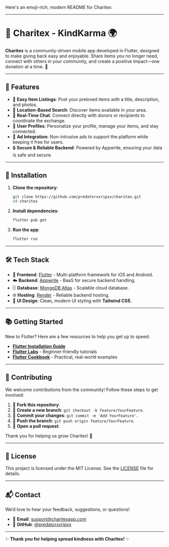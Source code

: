 Here's an emoji-rich, modern README for Charitex:

---

# 🌟 Charitex - KindKarma 🌍

**Charitex** is a community-driven mobile app developed in Flutter, designed to make giving back easy and enjoyable. Share items you no longer need, connect with others in your community, and create a positive impact—one donation at a time. 💫

---

## 🚀 Features

- 🛒 **Easy Item Listings**: Post your preloved items with a title, description, and photos.
- 📍 **Location-Based Search**: Discover items available in your area.
- 💬 **Real-Time Chat**: Connect directly with donors or recipients to coordinate the exchange.
- 👤 **User Profiles**: Personalize your profile, manage your items, and stay connected.
- 📢 **Ad Integration**: Non-intrusive ads to support the platform while keeping it free for users.
- 🔒 **Secure & Reliable Backend**: Powered by Appwrite, ensuring your data is safe and secure.

---

## 📲 Installation

1. **Clone the repository**:
   ```bash
   git clone https://github.com/predatorxxripxx/charitex.git
   cd charitex
   ```

2. **Install dependencies**:
   ```bash
   flutter pub get
   ```

3. **Run the app**:
   ```bash
   flutter run
   ```

---

## 🛠️ Tech Stack

- 🎨 **Frontend**: [Flutter](https://flutter.dev/) - Multi-platform framework for iOS and Android.
- ☁️ **Backend**: [Appwrite](https://appwrite.io/) - BaaS for secure backend handling.
- 🗄️ **Database**: [MongoDB Atlas](https://www.mongodb.com/cloud/atlas) - Scalable cloud database.
- 🌐 **Hosting**: [Render](https://render.com/) - Reliable backend hosting.
- 💅 **UI Design**: Clean, modern UI styling with **Tailwind CSS**.

---

## 📚 Getting Started

New to Flutter? Here are a few resources to help you get up to speed:

- **[Flutter Installation Guide](https://flutter.dev/docs/get-started/install)**
- **[Flutter Labs](https://flutter.dev/docs/codelabs)** - Beginner-friendly tutorials
- **[Flutter Cookbook](https://flutter.dev/docs/cookbook)** - Practical, real-world examples

---

## 🤝 Contributing

We welcome contributions from the community! Follow these steps to get involved:

1. 🍴 **Fork this repository**.
2. 📂 **Create a new branch**: `git checkout -b feature/YourFeature`.
3. 💾 **Commit your changes**: `git commit -m 'Add YourFeature'`.
4. 🚀 **Push the branch**: `git push origin feature/YourFeature`.
5. 📝 **Open a pull request**.

Thank you for helping us grow Charitex! 🌱

---

## 📜 License

This project is licensed under the MIT License. See the [LICENSE](LICENSE) file for details.

---

## 📬 Contact

We’d love to hear your feedback, suggestions, or questions!

- 📧 **Email**: support@charitexapp.com
- 🐙 **GitHub**: [@predatorxxripxx](https://github.com/predatorxxripxx)

---

✨ **Thank you for helping spread kindness with Charitex!** ✨
